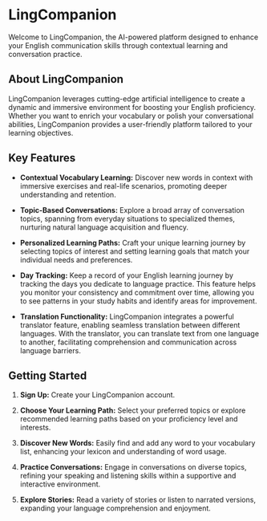 # LingCompanion

Welcome to LingCompanion, the AI-powered platform designed to enhance your English communication skills through contextual learning and conversation practice.

## About LingCompanion

LingCompanion leverages cutting-edge artificial intelligence to create a dynamic and immersive environment for boosting your English proficiency. Whether you want to enrich your vocabulary or polish your conversational abilities, LingCompanion provides a user-friendly platform tailored to your learning objectives.

## Key Features

- **Contextual Vocabulary Learning:** Discover new words in context with immersive exercises and real-life scenarios, promoting deeper understanding and retention.
  
- **Topic-Based Conversations:** Explore a broad array of conversation topics, spanning from everyday situations to specialized themes, nurturing natural language acquisition and fluency.
  
- **Personalized Learning Paths:** Craft your unique learning journey by selecting topics of interest and setting learning goals that match your individual needs and preferences.
  
- **Day Tracking:** Keep a record of your English learning journey by tracking the days you dedicate to language practice. This feature helps you monitor your consistency and commitment over time, allowing you to see patterns in your study habits and identify areas for improvement.
- **Translation Functionality:** LingCompanion integrates a powerful translator feature, enabling seamless translation between different languages. With the translator, you can translate text from one language to another, facilitating comprehension and communication across language barriers.

## Getting Started

1. **Sign Up:** Create your LingCompanion account.
   
2. **Choose Your Learning Path:** Select your preferred topics or explore recommended learning paths based on your proficiency level and interests.
   
3. **Discover New Words:** Easily find and add any word to your vocabulary list, enhancing your lexicon and understanding of word usage.
   
4. **Practice Conversations:** Engage in conversations on diverse topics, refining your speaking and listening skills within a supportive and interactive environment.
   
5. **Explore Stories:** Read a variety of stories or listen to narrated versions, expanding your language comprehension and enjoyment.
